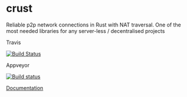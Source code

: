 # crust
Reliable p2p network connections in Rust with NAT traversal. One of the most needed libraries for any server-less / decentralised projects

Travis 

[![Build Status](https://travis-ci.org/dirvine/crust.svg?branch=master)](https://travis-ci.org/dirvine/crust)

Appveyor

[![Build status](https://ci.appveyor.com/api/projects/status/7bl67hscnfljxxt3?svg=true)](https://ci.appveyor.com/project/dirvine/crust)

[Documentation](http://dirvine.github.io/crux/crux/)


